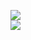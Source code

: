 [![](https://img.shields.io/badge/Made%20With-Github%20Spray-lightgrey.svg?style=for-the-badge&logo=github)](https://github.com/Annihil/github-spray#3171)  
[![](https://i.imgur.com/2DrTn0Z.gif)](https://github.com/Annihil/github-spray)